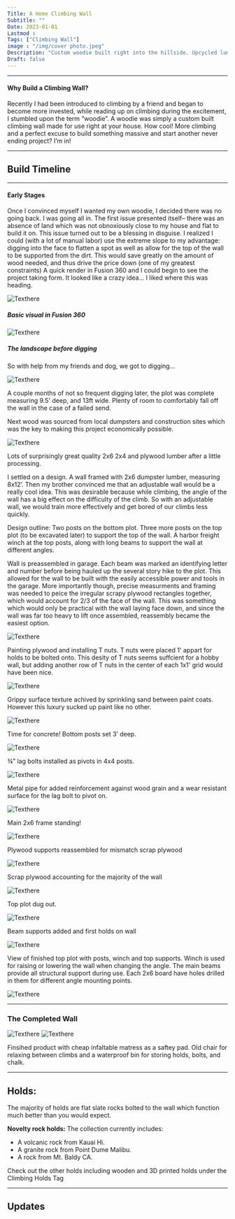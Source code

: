 ```yaml
---
Title: A Home Climbing Wall
Subtitle: ""
Date: 2023-01-01
Lastmod : 
Tags: ["Climbing Wall"]
image : "/img/cover photo.jpeg"
Description: "Custom woodie built right into the hillside. Upcycled lumber, adjustable climbing angle, 3D printed climbing holds."
Draft: false
---
```



--- 

#### Why Build a Climbing Wall?
Recently I had been introduced to climbing by a friend and began to become more invested, while reading up on climbing during the excitement, I stumbled upon the term “woodie”. A woodie was simply a custom built climbing wall made for use right at your house. How cool! More climbing and a perfect excuse to build something massive and start another never ending project? I’m in!


---
## Build Timeline
--- 
#### Early Stages
Once I convinced myself I wanted my own woodie, I decided there was no going back. I was going all in. The first issue presented itself– there was an absence of land which was not obnoxiously close to my house and flat to build it on. This issue turned out to be a blessing in disguise. I realized I could (with a lot of manual labor) use the extreme slope to my advantage: digging into the face to flatten a spot as well as allow for the top of the wall to be supported from the dirt. This would save greatly on the amount of wood needed, and thus drive the price down (one of my greatest constraints) A quick render in Fusion 360 and I could begin to see the project taking form. It looked like a crazy idea... I liked where this was heading.

![Texthere](/img/fusionrenderwall.jpeg "Fusion Render")

##### Basic visual in Fusion 360
![Texthere](/img/dig.jpg "Pre Digging")

##### The landscape before digging
So with help from my friends and dog, we got to digging…

![Texthere](/img/jemmadigging.jpg "Fusion Render")  


A couple months of not so frequent digging later, the plot was complete measuring 9.5' deep, and 13ft wide. Plenty of room to comfortably fall off the wall in the case of a failed send.

Next wood was sourced from local dumpsters and construction sites which was the key to making this project economically possible. 

![Texthere](/img/scrapinventory.jpg "") 

Lots of surprisingly great quality 2x6 2x4 and plywood lumber after a little processing. 

I settled on a design. A wall framed with 2x6 dumpster lumber, measuring 8x12’. Then my brother convinced me that an adjustable wall would be a really cool idea. This was desirable because while climbing, the angle of the wall has a big effect on the difficulty of the climb. So with an adjustable wall, we would train more effectively and get bored of our climbs less quickly. 

Design outline: Two posts on the bottom plot. Three more posts on the top plot (to be excavated later) to support the top of the wall. A harbor freight winch at the top posts, along with long beams to support the wall at different angles. 

Wall is preassembled in garage. Each beam was marked an identifying letter and number before being hauled up the several story hike to the plot. This allowed for the wall to be built with the easily accessible power and tools in the garage. More importantly though, precise measurments and framing was needed to peice the irregular scrapy plywood rectangles together, which would account for 2/3 of the face of the wall. This was something which would only be practical with the wall laying face down, and since the wall was far too heavy to lift once assembled, reassembly became the easiest option.

![Texthere](/img/wallgarage.png "") 

Painting plywood and installing T nuts. T nuts were placed 1' appart for holds to be bolted onto. This desity of T nuts seems suffcient for a hobby wall, but adding another row of T nuts in the center of each 1x1' grid would have been nice. 

![Texthere](/img/paintingplywood.jpg "") 

Grippy surface texture achived by sprinkling sand between paint coats. However this luxury sucked up paint like no other.

![Texthere](/img/grippypaint.png "") 

Time for concrete! Bottom posts set 3’ deep.

![Texthere](/img/concreteposts.png "") 

¾” lag bolts installed as pivots in 4x4 posts.

![Texthere](/img/lagbolt.png "") 

Metal pipe for added reinforcement against wood grain and a wear resistant surface for the lag bolt to pivot on. 

![Texthere](/img/metalpipeinwood.png "") 

Main 2x6 frame standing!

![Texthere](/img/standingwall.png "") 

Plywood supports reassembled for mismatch scrap plywood

![Texthere](/img/standingwithsupports.png "") 

Scrap plywood accounting for the majority of the wall

![Texthere](/img/scrapplywoodonwall.jpg "") 

Top plot dug out.

![Texthere](/img/topplot.png "") 

Beam supports added and first holds on wall

![Texthere](/img/firsthold.png "") 

View of finished top plot with posts, winch and top supports. Winch is used for raising or lowering the wall when changing the angle. The main beams provide all structural support during use. Each 2x6 board have holes drilled in them for different angle mounting points.

![Texthere](/img/viewtop.png "") 

--- 

### The Completed Wall
![Texthere](/img/finsihed1.png "") 
![Texthere](/img/finsihed2.png "") 

Finsihed product with cheap infaltable matress as a saftey pad. Old chair for relaxing between climbs and a waterproof bin for storing holds, bolts, and chalk.

--- 

## Holds:
The majority of holds are flat slate rocks bolted to the wall which function much better than you would expect. 

**Novelty rock holds:** The collection currently includes: 

* A volcanic rock from Kauai Hi. 
* A granite rock from Point Dume Malibu. 
* A rock from Mt. Baldy CA. 


Check out the other holds including wooden and 3D printed holds under the Climbing Holds Tag

--- 

## Updates

<!-- [Climbing Holds]({{< ref "/tags/Climbing-Holds" >}} "")  -->
